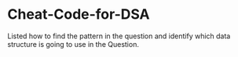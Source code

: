 # Cheat-Code-for-DSA

Listed how to find the pattern in the question and identify which data structure is going to use in the Question.
